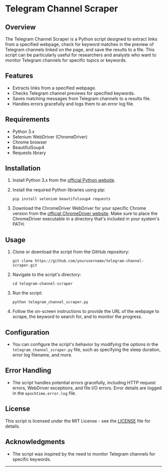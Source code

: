# Telegram Channel Scraper

## Overview

The Telegram Channel Scraper is a Python script designed to extract links from a specified webpage, check for keyword matches in the preview of Telegram channels linked on the page, and save the results to a file. This script can be particularly useful for researchers and analysts who want to monitor Telegram channels for specific topics or keywords.

## Features

- Extracts links from a specified webpage.
- Checks Telegram channel previews for specified keywords.
- Saves matching messages from Telegram channels to a results file.
- Handles errors gracefully and logs them to an error log file.

## Requirements

- Python 3.x
- Selenium WebDriver (ChromeDriver)
- Chrome browser
- BeautifulSoup4
- Requests library

## Installation

1. Install Python 3.x from the [official Python website](https://www.python.org/downloads/).

2. Install the required Python libraries using pip:

   ```
   pip install selenium beautifulsoup4 requests
   ```

3. Download the ChromeDriver WebDriver for your specific Chrome version from the [official ChromeDriver website](https://sites.google.com/chromium.org/driver/). Make sure to place the ChromeDriver executable in a directory that's included in your system's PATH.

## Usage

1. Clone or download the script from the GitHub repository:

   ```
   git clone https://github.com/yourusername/telegram-channel-scraper.git
   ```

2. Navigate to the script's directory:

   ```
   cd telegram-channel-scraper
   ```

3. Run the script:

   ```
   python telegram_channel_scraper.py
   ```

4. Follow the on-screen instructions to provide the URL of the webpage to scrape, the keyword to search for, and to monitor the progress.

## Configuration

- You can configure the script's behavior by modifying the options in the `telegram_channel_scraper.py` file, such as specifying the sleep duration, error log filename, and more.

## Error Handling

- The script handles potential errors gracefully, including HTTP request errors, WebDriver exceptions, and file I/O errors. Error details are logged in the `epochtime.error.log` file.

## License

This script is licensed under the MIT License - see the [LICENSE](LICENSE) file for details.

## Acknowledgments

- The script was inspired by the need to monitor Telegram channels for specific keywords.

---
